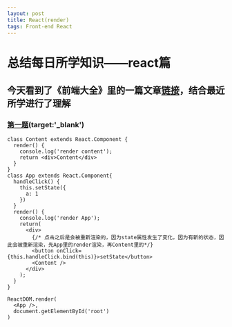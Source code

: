 ```yaml
---
layout: post
title: React(render)
tags: Front-end React
---
```


# 总结每日所学知识——react篇

## 今天看到了《前端大全》里的一篇文章[链接](https://mp.weixin.qq.com/s/05SWQW7XeHHsk4QvACiMeA)，结合最近所学进行了理解

### [第一题](https://codepen.io/zjgyb/pen/QarNYN?editors=0010)(target:'_blank')
```react
class Content extends React.Component {
  render() {
    console.log('render content');
    return <div>Content</div>
  }
}
class App extends React.Component{
  handleClick() {
    this.setState({
      a: 1
    })
  }
  render() {
    console.log('render App');
    return(
      <div>
        {/* 点击之后是会被重新渲染的，因为state属性发生了变化，因为有新的状态，因此会被重新渲染，先App里的render渲染，再Content里的*/}
        <button onClick={this.handleClick.bind(this)}>setState</button>
        <Content />
      </div>
    );
  }
}

ReactDOM.render(
  <App />,
  document.getElementById('root')
)
```
